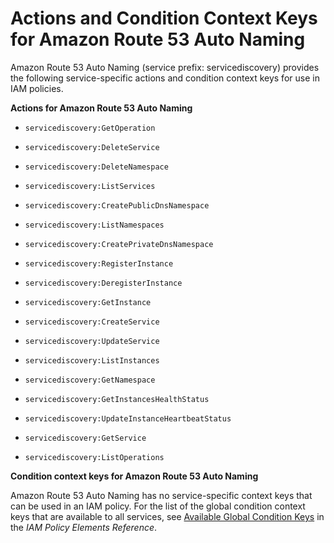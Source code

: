 # Actions and Condition Context Keys for Amazon Route 53 Auto Naming<a name="list_servicediscovery"></a>

Amazon Route 53 Auto Naming \(service prefix: servicediscovery\) provides the following service\-specific actions and condition context keys for use in IAM policies\.

**Actions for Amazon Route 53 Auto Naming**

+ `servicediscovery:GetOperation`

+ `servicediscovery:DeleteService`

+ `servicediscovery:DeleteNamespace`

+ `servicediscovery:ListServices`

+ `servicediscovery:CreatePublicDnsNamespace`

+ `servicediscovery:ListNamespaces`

+ `servicediscovery:CreatePrivateDnsNamespace`

+ `servicediscovery:RegisterInstance`

+ `servicediscovery:DeregisterInstance`

+ `servicediscovery:GetInstance`

+ `servicediscovery:CreateService`

+ `servicediscovery:UpdateService`

+ `servicediscovery:ListInstances`

+ `servicediscovery:GetNamespace`

+ `servicediscovery:GetInstancesHealthStatus`

+ `servicediscovery:UpdateInstanceHeartbeatStatus`

+ `servicediscovery:GetService`

+ `servicediscovery:ListOperations`

**Condition context keys for Amazon Route 53 Auto Naming**

Amazon Route 53 Auto Naming has no service\-specific context keys that can be used in an IAM policy\. For the list of the global condition context keys that are available to all services, see [Available Global Condition Keys](reference_policies_condition-keys.md#AvailableKeys) in the *IAM Policy Elements Reference*\.